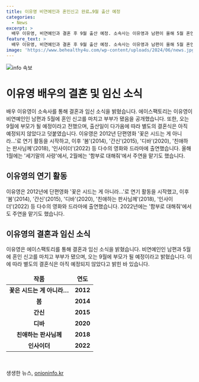 ```yaml
---
title: 이유영 비연예인과 혼인신고 완료…9월 출산 예정
categories:
  - News
excerpt: >
  배우 이유영, 비연예인과 결혼 후 9월 출산 예정. 소속사는 이유영과 남편이 올해 5월 혼인 신고를 마치고 부부가 됐음을 밝힘. 출산을 앞둔 상황이라 별도의 결혼식은 아직 예정 없다고 전함. 이유영은 봄, 디바, 친애하는 판사님께 등 다수 작품에서 연기하며 최근 영화 세기말의 사랑과 드라마 함부로 대해줘에서도 주연을 맡았다.
feature_text: >
  배우 이유영, 비연예인과 결혼 후 9월 출산 예정. 소속사는 이유영과 남편이 올해 5월 혼인 신고를 마치고 부부가 됐음을 밝힘. 출산을 앞둔 상황이라 별도의 결혼식은 아직 예정 없다고 전함. 이유영은 봄, 디바, 친애하는 판사님께 등 다수 작품에서 연기하며 최근 영화 세기말의 사랑과 드라마 함부로 대해줘에서도 주연을 맡았다.
image: 'https://www.behealthy4u.com/wp-content/uploads/2024/06/news.jpg'
---
```


<p><img src="https://www.behealthy4u.com/wp-content/uploads/2024/06/news.jpg" alt="info 속보" /></p>

<h1>이유영 배우의 결혼 및 임신 소식</h1>

<p data-ke-size="size16">배우 이유영이 소속사를 통해 결혼과 임신 소식을 밝혔습니다. 에이스팩토리는 이유영이 비연예인인 남편과 5월에 혼인 신고를 마치고 부부가 됐음을 공개했습니다. 또한, 오는 9월에 부모가 될 예정이라고 전했으며, 출산일이 다가옴에 따라 별도의 결혼식은 아직 예정되지 않았다고 덧붙였습니다. 이유영은 2012년 단편영화 '꽃은 시드는 게 아니라…'로 연기 활동을 시작하고, 이후 '봄'(2014), '간신'(2015), '디바'(2020), '친애하는 판사님께'(2018), '인사이더'(2022) 등 다수의 영화와 드라마에 출연했습니다. 올해 1월에는 '세기말의 사랑'에서, 2월에는 '함부로 대해줘'에서 주연을 맡기도 했습니다.</p>

<h2 data-ke-size="size26">이유영의 연기 활동</h2>

<p data-ke-size="size16">이유영은 2012년에 단편영화 '꽃은 시드는 게 아니라…'로 연기 활동을 시작했고, 이후 '봄'(2014), '간신'(2015), '디바'(2020), '친애하는 판사님께'(2018), '인사이더'(2022) 등 다수의 영화와 드라마에 출연했습니다. 2022년에는 '함부로 대해줘'에서도 주연을 맡기도 했습니다.</p>

<h2 data-ke-size="size26">이유영의 결혼과 임신 소식</h2>

<p data-ke-size="size16">이유영은 에이스팩토리를 통해 결혼과 임신 소식을 밝혔습니다. 비연예인인 남편과 5월에 혼인 신고를 마치고 부부가 됐으며, 오는 9월에 부모가 될 예정이라고 밝혔습니다. 이에 따라 별도의 결혼식은 아직 예정되지 않았다고 밝힌 바 있습니다.</p>

<table>
    <thead>
        <tr>
            <td style="text-align: center; height: 17px;"><strong>작품</strong></td>
            <td style="text-align: center; height: 17px;"><strong>연도</strong></td>
        </tr>
    </thead>
    <tbody>
        <tr>
            <td style="text-align: center; height: 17px;"><b>꽃은 시드는 게 아니라…</b></td>
            <td style="text-align: center; height: 17px;"><b>2012</b></td>
        </tr>
        <tr>
            <td style="text-align: center; height: 17px;"><b>봄</b></td>
            <td style="text-align: center; height: 17px;"><b>2014</b></td>
        </tr>
        <tr>
            <td style="text-align: center; height: 17px;"><b>간신</b></td>
            <td style="text-align: center; height: 17px;"><b>2015</b></td>
        </tr>
        <tr>
            <td style="text-align: center; height: 17px;"><b>디바</b></td>
            <td style="text-align: center; height: 17px;"><b>2020</b></td>
        </tr>
        <tr>
            <td style="text-align: center; height: 17px;"><b>친애하는 판사님께</b></td>
            <td style="text-align: center; height: 17px;"><b>2018</b></td>
        </tr>
        <tr>
            <td style="text-align: center; height: 17px;"><b>인사이더</b></td>
            <td style="text-align: center; height: 17px;"><b>2022</b></td>
        </tr>
    </tbody>
</table>

<p data-ke-size="size16">&nbsp;</p>
생생한 뉴스, <a href="https://onioninfo.kr" rel="dofollow">onioninfo.kr</a>


